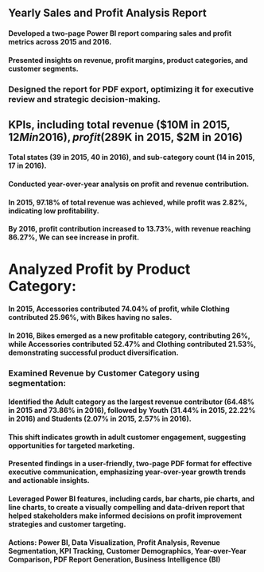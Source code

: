 ## Yearly Sales and Profit Analysis Report
#### Developed a two-page Power BI report comparing sales and profit metrics across 2015 and 2016. 
#### Presented insights on revenue, profit margins, product categories, and customer segments.

### Designed the report for PDF export, optimizing it for executive review and strategic decision-making.
## KPIs, including total revenue ($10M in 2015, $12M in 2016), profit ($289K in 2015, $2M in 2016)
#### Total states (39 in 2015, 40 in 2016), and sub-category count (14 in 2015, 17 in 2016).
#### Conducted year-over-year analysis on profit and revenue contribution.
#### In 2015, 97.18% of total revenue was achieved, while profit was 2.82%, indicating low profitability.
#### By 2016, profit contribution increased to 13.73%, with revenue reaching 86.27%, We can see increase in profit.
# Analyzed Profit by Product Category:
#### In 2015, Accessories contributed 74.04% of profit, while Clothing contributed 25.96%, with Bikes having no sales.
#### In 2016, Bikes emerged as a new profitable category, contributing 26%, while Accessories contributed 52.47% and Clothing contributed 21.53%, demonstrating successful product diversification.
### Examined Revenue by Customer Category using segmentation:
#### Identified the Adult category as the largest revenue contributor (64.48% in 2015 and 73.86% in 2016), followed by Youth (31.44% in 2015, 22.22% in 2016) and Students (2.07% in 2015, 2.57% in 2016).
#### This shift indicates growth in adult customer engagement, suggesting opportunities for targeted marketing.
#### Presented findings in a user-friendly, two-page PDF format for effective executive communication, emphasizing year-over-year growth trends and actionable insights.
#### Leveraged Power BI features, including cards, bar charts, pie charts, and line charts, to create a visually compelling and data-driven report that helped stakeholders make informed decisions on profit improvement strategies and customer targeting.
#### Actions: Power BI, Data Visualization, Profit Analysis, Revenue Segmentation, KPI Tracking, Customer Demographics, Year-over-Year Comparison, PDF Report Generation, Business Intelligence (BI)
